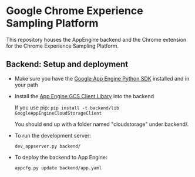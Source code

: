 Google Chrome Experience Sampling Platform
==========================================

This repository houses the AppEngine backend and the Chrome extension for the
Chrome Experience Sampling Platform.


Backend: Setup and deployment
-----------------------------

- Make sure you have the
  [Google App Engine Python SDK](https://developers.google.com/appengine/downloads)
  installed and in your path

- Install the
  [App Engine GCS Client Libary](https://developers.google.com/appengine/docs/python/googlecloudstorageclient/download)
  into the backend
  
  If you use pip:
  `pip install -t backend/lib GoogleAppEngineCloudStorageClient`

  You should end up with a folder named "cloudstorage" under backend/.

- To run the development server:

  `dev_appserver.py backend/`

- To deploy the backend to App Engine:

  `appcfg.py update backend/app.yaml`

